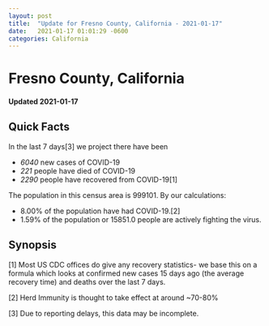```yaml
---
layout: post
title:  "Update for Fresno County, California - 2021-01-17"
date:   2021-01-17 01:01:29 -0600
categories: California
---
```


# Fresno County, California
#### Updated 2021-01-17

## Quick Facts

In the last 7 days[3] we project there have been
- *6040* new cases of COVID-19
- *221* people have died of COVID-19
- *2290* people have recovered from COVID-19[1]

The population in this census area is 999101. By our calculations:
- 8.00% of the population have had COVID-19.[2]
- 1.59% of the population or 15851.0 people are actively fighting the virus.

## Synopsis




[1] Most US CDC offices do give any recovery statistics- we base this on a formula which looks at confirmed new cases
15 days ago (the average recovery time) and deaths over the last 7 days.

[2] Herd Immunity is thought to take effect at around ~70-80%

[3] Due to reporting delays, this data may be incomplete.
 
    